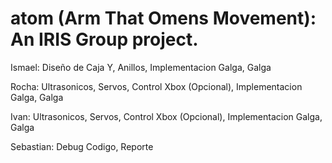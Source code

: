 # atom (Arm That Omens Movement): An IRIS Group project.

Ismael: Diseño de Caja Y, Anillos, Implementacion Galga, Galga

Rocha: Ultrasonicos, Servos, Control Xbox (Opcional), Implementacion Galga, Galga

Ivan: Ultrasonicos, Servos, Control Xbox (Opcional), Implementacion Galga, Galga

Sebastian: Debug Codigo, Reporte

